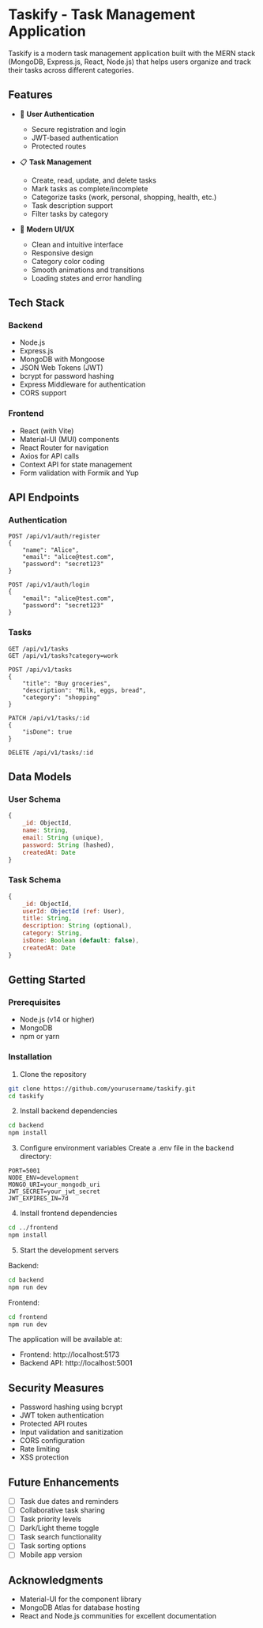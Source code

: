 # Taskify - Task Management Application

Taskify is a modern task management application built with the MERN stack (MongoDB, Express.js, React, Node.js) that helps users organize and track their tasks across different categories.



## Features

- 🔐 **User Authentication**
  - Secure registration and login
  - JWT-based authentication
  - Protected routes

- 📋 **Task Management**
  - Create, read, update, and delete tasks
  - Mark tasks as complete/incomplete
  - Categorize tasks (work, personal, shopping, health, etc.)
  - Task description support
  - Filter tasks by category

- 💅 **Modern UI/UX**
  - Clean and intuitive interface
  - Responsive design
  - Category color coding
  - Smooth animations and transitions
  - Loading states and error handling

## Tech Stack

### Backend
- Node.js
- Express.js
- MongoDB with Mongoose
- JSON Web Tokens (JWT)
- bcrypt for password hashing
- Express Middleware for authentication
- CORS support

### Frontend
- React (with Vite)
- Material-UI (MUI) components
- React Router for navigation
- Axios for API calls
- Context API for state management
- Form validation with Formik and Yup

## API Endpoints

### Authentication
```http
POST /api/v1/auth/register
{
    "name": "Alice",
    "email": "alice@test.com",
    "password": "secret123"
}

POST /api/v1/auth/login
{
    "email": "alice@test.com",
    "password": "secret123"
}
```

### Tasks
```http
GET /api/v1/tasks
GET /api/v1/tasks?category=work

POST /api/v1/tasks
{
    "title": "Buy groceries",
    "description": "Milk, eggs, bread",
    "category": "shopping"
}

PATCH /api/v1/tasks/:id
{
    "isDone": true
}

DELETE /api/v1/tasks/:id
```

## Data Models

### User Schema
```javascript
{
    _id: ObjectId,
    name: String,
    email: String (unique),
    password: String (hashed),
    createdAt: Date
}
```

### Task Schema
```javascript
{
    _id: ObjectId,
    userId: ObjectId (ref: User),
    title: String,
    description: String (optional),
    category: String,
    isDone: Boolean (default: false),
    createdAt: Date
}
```

## Getting Started

### Prerequisites
- Node.js (v14 or higher)
- MongoDB
- npm or yarn

### Installation

1. Clone the repository
```bash
git clone https://github.com/yourusername/taskify.git
cd taskify
```

2. Install backend dependencies
```bash
cd backend
npm install
```

3. Configure environment variables
Create a .env file in the backend directory:
```env
PORT=5001
NODE_ENV=development
MONGO_URI=your_mongodb_uri
JWT_SECRET=your_jwt_secret
JWT_EXPIRES_IN=7d
```

4. Install frontend dependencies
```bash
cd ../frontend
npm install
```

5. Start the development servers

Backend:
```bash
cd backend
npm run dev
```

Frontend:
```bash
cd frontend
npm run dev
```

The application will be available at:
- Frontend: http://localhost:5173
- Backend API: http://localhost:5001

## Security Measures

- Password hashing using bcrypt
- JWT token authentication
- Protected API routes
- Input validation and sanitization
- CORS configuration
- Rate limiting
- XSS protection

## Future Enhancements

- [ ] Task due dates and reminders
- [ ] Collaborative task sharing
- [ ] Task priority levels
- [ ] Dark/Light theme toggle
- [ ] Task search functionality
- [ ] Task sorting options
- [ ] Mobile app version

## Acknowledgments

- Material-UI for the component library
- MongoDB Atlas for database hosting
- React and Node.js communities for excellent documentation
